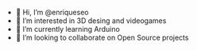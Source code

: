 - 👋 Hi, I’m @enriqueseo
- 👀 I’m interested in 3D desing and videogames
- 🌱 I’m currently learning Arduino
- 💞️ I’m looking to collaborate on Open Source projects
